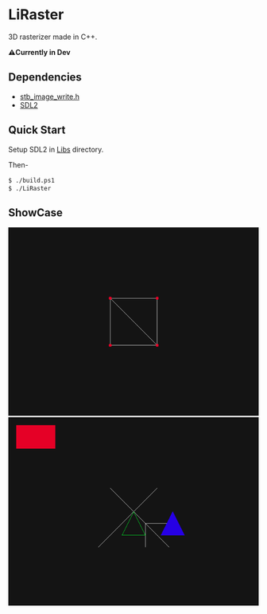 # LiRaster

3D rasterizer made in C++.

**⚠️Currently in Dev** 

## Dependencies

* [stb_image_write.h](https://github.com/nothings/stb/blob/master/stb_image_write.h)
* [SDL2](https://www.libsdl.org/)
## Quick Start
Setup SDL2 in [Libs](Libs/) directory.

Then-
```
$ ./build.ps1
$ ./LiRaster
```

## ShowCase
![draw_quad.png](Out/Progress/draw_quad.png)
![showcase1.png](Out/Progress/showcase_1.png)
